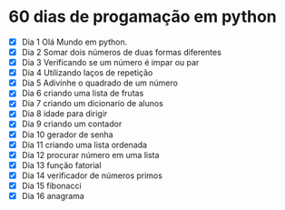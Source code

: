 # 60 dias de progamação em python

- [x] Dia 1 Olá Mundo em python.
- [x] Dia 2 Somar dois números de duas formas diferentes
- [x] Dia 3 Verificando se um número é impar ou par 
- [x] Dia 4 Utilizando laços de repetição
- [x] Dia 5 Adivinhe o quadrado de um número
- [x] Dia 6 criando uma lista de frutas
- [x] Dia 7 criando um dicionario de alunos
- [x] Dia 8 idade para dirigir
- [x] Dia 9 criando um contador
- [x] Dia 10 gerador de senha 
- [x] Dia 11 criando uma lista ordenada
- [x] Dia 12 procurar número em uma lista
- [x] Dia 13 função fatorial
- [x] Dia 14 verificador de números primos
- [x] Dia 15 fibonacci
- [x] Dia 16 anagrama
